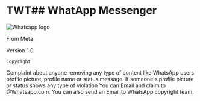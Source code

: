 # TWT## WhatApp Messenger
 ![Whatsapp logo](WhatsApp.webp)
 
 From Meta
 
 Version 1.0


 ```Copyright```
 
Complaint about anyone removing any type of content like WhatsApp users profile picture, profile name or status message. If someone's profile picture or status shows any type of violation You can Email and claim to @Whatsapp.com. You can also send an Email to WhatsApp copyright team.

